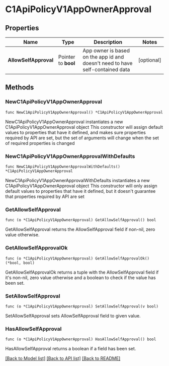 # C1ApiPolicyV1AppOwnerApproval

## Properties

Name | Type | Description | Notes
------------ | ------------- | ------------- | -------------
**AllowSelfApproval** | Pointer to **bool** |  App owner is based on the app id and doesn&#39;t need to have self-contained data  | [optional] 

## Methods

### NewC1ApiPolicyV1AppOwnerApproval

`func NewC1ApiPolicyV1AppOwnerApproval() *C1ApiPolicyV1AppOwnerApproval`

NewC1ApiPolicyV1AppOwnerApproval instantiates a new C1ApiPolicyV1AppOwnerApproval object
This constructor will assign default values to properties that have it defined,
and makes sure properties required by API are set, but the set of arguments
will change when the set of required properties is changed

### NewC1ApiPolicyV1AppOwnerApprovalWithDefaults

`func NewC1ApiPolicyV1AppOwnerApprovalWithDefaults() *C1ApiPolicyV1AppOwnerApproval`

NewC1ApiPolicyV1AppOwnerApprovalWithDefaults instantiates a new C1ApiPolicyV1AppOwnerApproval object
This constructor will only assign default values to properties that have it defined,
but it doesn't guarantee that properties required by API are set

### GetAllowSelfApproval

`func (o *C1ApiPolicyV1AppOwnerApproval) GetAllowSelfApproval() bool`

GetAllowSelfApproval returns the AllowSelfApproval field if non-nil, zero value otherwise.

### GetAllowSelfApprovalOk

`func (o *C1ApiPolicyV1AppOwnerApproval) GetAllowSelfApprovalOk() (*bool, bool)`

GetAllowSelfApprovalOk returns a tuple with the AllowSelfApproval field if it's non-nil, zero value otherwise
and a boolean to check if the value has been set.

### SetAllowSelfApproval

`func (o *C1ApiPolicyV1AppOwnerApproval) SetAllowSelfApproval(v bool)`

SetAllowSelfApproval sets AllowSelfApproval field to given value.

### HasAllowSelfApproval

`func (o *C1ApiPolicyV1AppOwnerApproval) HasAllowSelfApproval() bool`

HasAllowSelfApproval returns a boolean if a field has been set.


[[Back to Model list]](../README.md#documentation-for-models) [[Back to API list]](../README.md#documentation-for-api-endpoints) [[Back to README]](../README.md)


